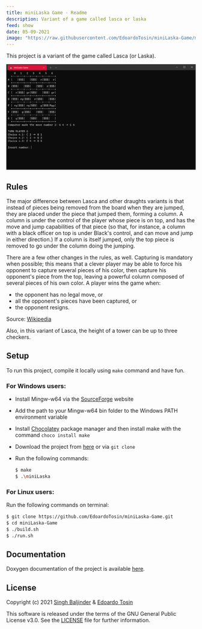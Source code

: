 ```yaml
---
title: miniLaska Game - Readme
description: Variant of a game called lasca or laska
feed: show
date: 05-09-2021
image: "https://raw.githubusercontent.com/EdoardoTosin/miniLaska-Game/main/doc/example.jpg"
---
```


This project is a variant of the game called Lasca (or Laska).

![Screenshot](https://raw.githubusercontent.com/EdoardoTosin/miniLaska-Game/main/doc/example.jpg)

## Rules

The major difference between Lasca and other draughts variants is that instead of pieces being removed from the board when they are jumped, they are placed under the piece that jumped them, forming a column. A column is under the control of the player whose piece is on top, and has the move and jump capabilities of that piece (so that, for instance, a column with a black officer on top is under Black's control, and can move and jump in either direction.) If a column is itself jumped, only the top piece is removed to go under the column doing the jumping.

There are a few other changes in the rules, as well. Capturing is mandatory when possible; this means that a clever player may be able to force his opponent to capture several pieces of his color, then capture his opponent's piece from the top, leaving a powerful column composed of several pieces of his own color. A player wins the game when:

* the opponent has no legal move, or
* all the opponent's pieces have been captured, or
* the opponent resigns.

Source: [Wikipedia](https://en.wikipedia.org/wiki/Lasca)

Also, in this variant of Lasca, the height of a tower can be up to three checkers.

## Setup

To run this project, compile it locally using `make` command and have fun.

### For Windows users:

* Install Mingw-w64 via the [SourceForge](https://sourceforge.net/projects/mingw-w64/) website

* Add the path to your Mingw-w64 bin folder to the Windows PATH environment variable

* Install [Chocolatey](https://chocolatey.org/install) package manager and then install make with the command
  ```choco install make```

* Download the project from [here](https://github.com/EdoardoTosin/miniLaska-Game/archive/main.zip) or via ``git clone``

* Run the following commands:
  
  ```bash
  $ make
  $ .\miniLaska
  ```

### For Linux users:

Run the following commands on terminal:

```bash
$ git clone https://github.com/EdoardoTosin/miniLaska-Game.git
$ cd miniLaska-Game
$ ./build.sh
$ ./run.sh
```

## Documentation

Doxygen documentation of the project is available [here](https://edoardotosin.github.io/miniLaska-Game/).

## License

Copyright (c) 2021 [Singh Baljinder](https://github.com/SinghBaljinder) & [Edoardo Tosin](https://github.com/EdoardoTosin)

This software is released under the terms of the GNU General Public License v3.0. See the [LICENSE](https://github.com/EdoardoTosin/miniLaska-Game/tree/main/LICENSE) file for further information.
